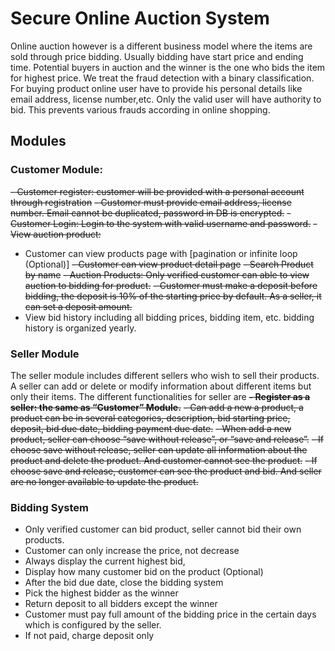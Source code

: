 # Secure Online Auction System
Online auction however is a different business model where the items are sold through price bidding.
Usually bidding have start price and ending time. Potential buyers in auction and the winner is the one
who bids the item for highest price. We treat the fraud detection with a binary classification. For buying
product online user have to provide his personal details like email address, license number,etc. Only the
valid user will have authority to bid. This prevents various frauds according in online shopping.
## Modules
### Customer Module:
~~- Customer register: customer will be provided with a personal account through registration~~
~~- Customer must provide email address, license number. Email cannot be duplicated,
password in DB is encrypted.~~
~~- Customer Login: Login to the system with valid username and password.~~
~~- View auction product:~~
- Customer can view products page with [pagination or infinite loop (Optional)]
~~- Customer can view product detail page~~
~~- Search Product by name~~
~~- Auction Products: Only verified customer can able to view auction to bidding for product.~~
~~- Customer must make a deposit before bidding, the deposit is 10% of the starting price by
default. As a seller, it can set a deposit amount.~~
- View bid history including all bidding prices, bidding item, etc. bidding history is organized
yearly.
### Seller Module
The seller module includes different sellers who wish to sell their products. A seller can add or delete or
modify information about different items but only their items. The different functionalities for seller are
**~~- Register as a seller: the same as “Customer” Module.~~**
~~- Can add a new a product, a product can be in several categories, description, bid starting price,
deposit, bid due date, bidding payment due date.~~
~~- When add a new product, seller can choose “save without release”, or “save and release”.~~
~~- If choose save without release, seller can update all information about the product and
delete the product. And customer cannot see the product.~~
~~- If choose save and release, customer can see the product and bid. And seller are no longer
available to update the product.~~
### Bidding System
- Only verified customer can bid product, seller cannot bid their own products.
- Customer can only increase the price, not decrease
- Always display the current highest bid,
- Display how many customer bid on the product (Optional)
- After the bid due date, close the bidding system
- Pick the highest bidder as the winner
- Return deposit to all bidders except the winner
- Customer must pay full amount of the bidding price in the certain days which is configured by the
seller.
- If not paid, charge deposit only